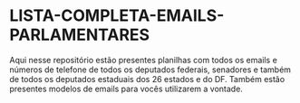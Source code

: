 # LISTA-COMPLETA-EMAILS-PARLAMENTARES
Aqui nesse repositório estão presentes planilhas com todos os emails e números de telefone de todos os deputados federais, senadores e também de todos os deputados estaduais dos 26 estados e do DF. Também estão presentes modelos de emails para vocês utilizarem a vontade.
